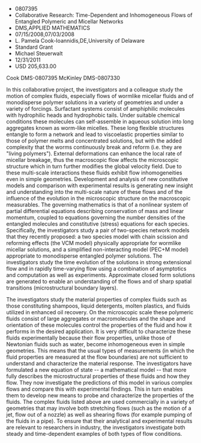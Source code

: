 
* 0807395
* Collaborative Research: Time-Dependent and Inhomogeneous Flows of Entangled Polymeric and Micellar Networks
* DMS,APPLIED MATHEMATICS
* 07/15/2008,07/03/2008
* L. Pamela Cook-Ioannidis,DE,University of Delaware
* Standard Grant
* Michael Steuerwalt
* 12/31/2011
* USD 205,633.00

Cook DMS-0807395 McKinley DMS-0807330

In this collaborative project, the investigators and a colleague study the
motion of complex fluids, especially flows of wormlike micellar fluids and of
monodisperse polymer solutions in a variety of geometries and under a variety of
forcings. Surfactant systems consist of amphiphilic molecules with hydrophilic
heads and hydrophobic tails. Under suitable chemical conditions these molecules
can self-assemble in aqueous solution into long aggregates known as worm-like
micelles. These long flexible structures entangle to form a network and lead to
viscoelastic properties similar to those of polymer melts and concentrated
solutions, but with the added complexity that the worms continuously break and
reform (i.e. they are "living polymers"). External deformations can enhance the
local rate of micellar breakage, thus the macroscopic flow affects the
microscopic structure which in turn further modifies the global velocity field.
Due to these multi-scale interactions these fluids exhibit flow inhomogeneities
even in simple geometries. Development and analysis of new constitutive models
and comparison with experimental results is generating new insight and
understanding into the multi-scale nature of these flows and of the influence of
the evolution in the microscopic structure on the macroscopic measurables. The
governing mathematics is that of a nonlinear system of partial differential
equations describing conservation of mass and linear momentum, coupled to
equations governing the number densities of the entangled molecules and
constitutive (stress) equations for each species. Specifically, the
investigators study a pair of two-species network models that they recently
proposed: a two species model with chain scission and reforming effects (the VCM
model) physically appropriate for wormlike micellar solutions, and a simplified
non-interacting model (PEC+M model) appropriate to monodisperse entangled
polymer solutions. The investigators study the time evolution of the solutions
in strong extensional flow and in rapidly time-varying flow using a combination
of asymptotics and computation as well as experiments. Approximate closed form
solutions are generated to enable an understanding of the flows and of sharp
spatial transitions (microstructural boundary layers).

The investigators study the material properties of complex fluids such as those
constituting shampoos, liquid detergents, molten plastics, and fluids utilized
in enhanced oil recovery. On the microscopic scale these polymeric fluids
consist of large aggregates or macromolecules and the shape and orientation of
these molecules control the properties of the fluid and how it performs in the
desired application. It is very difficult to characterize these fluids
experimentally because their flow properties, unlike those of Newtonian fluids
such as water, become inhomogeneous even in simple geometries. This means that
the usual types of measurements (in which the fluid properties are measured at
the flow boundaries) are not sufficient to understand and characterize the
material response. The investigators have formulated a new equation of state --
a mathematical model -- that more fully describes the microstructural properties
of these fluids and how they flow. They now investigate the predictions of this
model in various complex flows and compare this with experimental findings. This
in turn enables them to develop new means to probe and characterize the
properties of the fluids. The complex fluids listed above are used commercially
in a variety of geometries that may involve both stretching flows (such as the
motion of a jet, flow out of a nozzle) as well as shearing flows (for example
pumping of the fluids in a pipe). To ensure that their analytical and
experimental results are relevant to researchers in industry, the investigators
investigate both steady and time-dependent examples of both types of flow
conditions.
